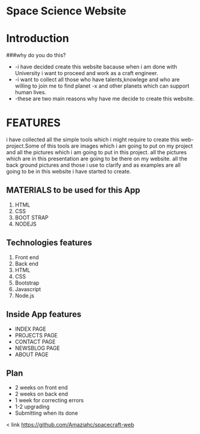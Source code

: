 # Space Science Website


# Introduction
###why do you do this?

* -i have decided create this website bacause when i am done with University i want to proceed and work as a craft engineer.
* -i want to collect all those who have talents,knowlege and who are willing to join me to find planet -x and other planets which can support human lives.
* -these are two main reasons why have me decide to create this website.


# FEATURES
i have collected all the simple tools which i might require to create this web-project.Some of this tools are images which i am going to put on my project and all the pictures which i am going to put in this project.
all the pictures which are in this presentation are going to be there on  my website.
all the back ground pictures and those i use to clarify and as examples are all going to be in this website i have started to create.

##  MATERIALS to be used for this App
1. HTML
2. CSS
3. BOOT STRAP
4. NODEJS

## Technologies features
1. Front end
2. Back end
3. HTML
4. CSS
5. Bootstrap
6. Javascript
7. Node.js



## Inside App features
* INDEX PAGE
* PROJECTS PAGE
* CONTACT PAGE
* NEWSBLOG PAGE
* ABOUT PAGE

## Plan 
* 2 weeks on front end 
* 2 weeks on back end 
* 1 week for correcting errors
* 1-2 upgrading
* Submitting when its done

< link https://github.com/Amaziahc/spacecraft-web
